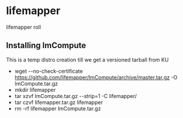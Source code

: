 lifemapper
==========

lifemapper roll


Installing lmCompute
---------------------

This is a temp  distro creation till we get a versioned tarball from KU

  - wget --no-check-certificate https://github.com/lifemapper/lmCompute/archive/master.tar.gz -O lmCompute.tar.gz
  - mkdir lifemapper
  - tar xzvf  lmCompute.tar.gz --strip=1  -C lifemapper/
  - tar czvf lifemapper.tar.gz lifemapper
  - rm -rf lifemapper lmCompute.tar.gz

